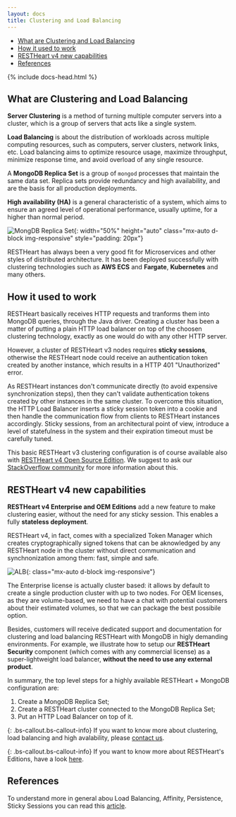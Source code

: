 ```yaml
---
layout: docs
title: Clustering and Load Balancing
---
```


<div markdown="1" class="d-none d-xl-block col-xl-2 order-last bd-toc">

-   [What are Clustering and Load Balancing](#what-are-clustering-and-load-balancing)
-   [How it used to work](#how-it-used-to-work)
-   [RESTHeart v4 new capabilities](#restheart-v4-new-capabilities)
-   [References](#references)

</div>

<div markdown="1" class="col-12 col-md-9 col-xl-8 py-md-3 bd-content">
{% include docs-head.html %}

## What are Clustering and Load Balancing

**Server Clustering** is a method of turning multiple computer servers into a cluster, which is a group of servers that acts like a single system.

**Load Balancing** is about the distribution of workloads across multiple computing resources, such as computers, server clusters, network links, etc. Load balancing aims to optimize resource usage, maximize throughput, minimize response time, and avoid overload of any single resource.

A **MongoDB Replica Set** is a group of `mongod` processes that maintain the same data set. Replica sets provide redundancy and high availability, and are the basis for all production deployments.

**High availability (HA)** is a general characteristic of a system, which aims to ensure an agreed level of operational performance, usually uptime, for a higher than normal period.

![MongDB Replica Set](/images/mongodb_replicaset.png){: width="50%" height="auto" class="mx-auto d-block img-responsive" style="padding: 20px"}

RESTHeart has always been a very good fit for Microservices and other styles of distributed architecture. It has been deployed successfully with clustering technologies such as **AWS ECS** and **Fargate**, **Kubernetes** and many others.

## How it used to work

RESTHeart basically receives HTTP requests and tranforms them into MongoDB queries, through the Java driver. Creating a cluster has been a matter of putting a plain HTTP load balancer on top of the choosen clustering technology, exactly as one would do with any other HTTP server.

However, a cluster of RESTHeart v3 nodes requires **sticky sessions**, otherwise the RESTHeart node could receive an authentication token created by another instance, which results in a HTTP 401 "Unauthorized" error.

As RESTHeart instances don't communicate directly (to avoid expensive synchronization steps), then they can't validate authentication tokens created by other instances in the same cluster. To overcome this situation, the HTTP Load Balancer inserts a sticky session token into a cookie and then handle the communication flow from clients to RESTHeart instances accordingly. Sticky sessions, from an architectural point of view, introduce a level of statefulness in the system and their expiration timeout must be carefully tuned.

This basic RESTHeart v3 clustering configuration is of course available also with [RESTHeart v4 Open Source Edition](https://github.com/softInstigate/restheart). We suggest to ask our [StackOverflow community](https://stackoverflow.com/questions/tagged/restheart) for more information about this.

## RESTHeart v4 new capabilities

**RESTHeart v4 Enterprise and OEM Editions** add a new feature to make clustering easier, without the need for any sticky session. This enables a fully **stateless deployment**.

RESTHeart v4, in fact, comes with a specialized Token Manager which creates cryptographically signed tokens that can be aknowledged by any RESTHeart node in the cluster without direct communication and synchnonization among them: fast, simple and safe.

![ALB](/images/alb.png){: class="mx-auto d-block img-responsive"}

The Enterprise license is actually cluster based: it allows by default to create a single production cluster with up to two nodes. For OEM licenses, as they are volume-based, we need to have a chat with potential customers about their estimated volumes, so that we can package the best possibile option.

Besides, customers will receive dedicated support and documentation for clustering and load balancing RESTHeart with MongoDB in higly demanding environments. For example, we illustrate how to setup our **RESTHeart Security** component (which comes with any commercial license) as a super-lightweight load balancer, **without the need to use any external product**.

In summary, the top level steps for a highly available RESTHeart + MongoDB configuration are:

1. Create a MongoDB Replica Set;
2. Create a RESTHeart cluster connected to the MongoDB Replica Set;
3. Put an HTTP Load Balancer on top of it.

{: .bs-callout.bs-callout-info}
If you want to know more about clustering, load balancing and high avalability, please [contact us](/services).

{: .bs-callout.bs-callout-info}
If you want to know more about RESTHeart's Editions, have a look [here](/editions).

## References

To understand more in general abou Load Balancing, Affinity, Persistence, Sticky Sessions you can read this [article](https://www.haproxy.com/fr/blog/load-balancing-affinity-persistence-sticky-sessions-what-you-need-to-know/).

</div>

